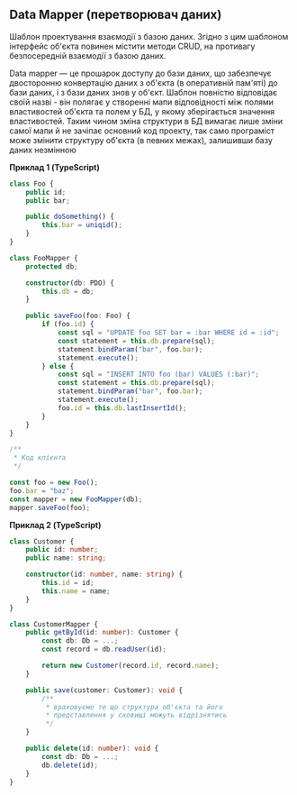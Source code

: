 ## Data Mapper (перетворювач даних)

Шаблон проектування взаємодії з базою даних. Згідно з цим шаблоном інтерфейс об'єкта повинен містити методи CRUD, на противагу безпосередній взаємодії з базою даних.

Data mapper — це прошарок доступу до бази даних, що забезпечує двосторонню конвертацію даних з об'єкта (в оперативній пам'яті) до бази даних, і з бази даних знов у об'єкт. Шаблон повністю відповідає своїй назві - він полягає у створенні мапи відповідності між полями властивостей об'єкта та полем у БД, у якому зберігається значення властивостей. Таким чином зміна структури в БД вимагає лише зміни самої мапи й не зачіпає основний код проекту, так само програміст може змінити структуру об'єкта (в певних межах), залишивши базу даних незмінною

**Приклад 1 (TypeScript)**

```ts
class Foo {
    public id;
    public bar;

    public doSomething() {
        this.bar = uniqid();
    }
}

class FooMapper {
    protected db;

    constructor(db: PDO) {
        this.db = db;
    }

    public saveFoo(foo: Foo) {
        if (foo.id) {
            const sql = "UPDATE foo SET bar = :bar WHERE id = :id";
            const statement = this.db.prepare(sql);
            statement.bindParam("bar", foo.bar);
            statement.execute();
        } else {
            const sql = "INSERT INTO foo (bar) VALUES (:bar)";
            const statement = this.db.prepare(sql);
            statement.bindParam("bar", foo.bar);
            statement.execute();
            foo.id = this.db.lastInsertId();
        }
    }
}

/**
 * Код клієнта
 */

const foo = new Foo();
foo.bar = "baz";
const mapper = new FooMapper(db);
mapper.saveFoo(foo);
```

**Приклад 2 (TypeScript)**

```ts
class Customer {
    public id: number;
    public name: string;

    constructor(id: number, name: string) {
        this.id = id;
        this.name = name;
    }
}

class CustomerMapper {
    public getById(id: number): Customer {
        const db: Db = ...;
        const record = db.readUser(id);

        return new Customer(record.id, record.name);
    }

    public save(customer: Customer): void {
        /**
         * враховуємо те що структура об'єкта та його
         * представлення у сховищі можуть відрізнятись
         */
    }

    public delete(id: number): void {
        const db: Db = ...;
        db.delete(id);
    }
}
```

